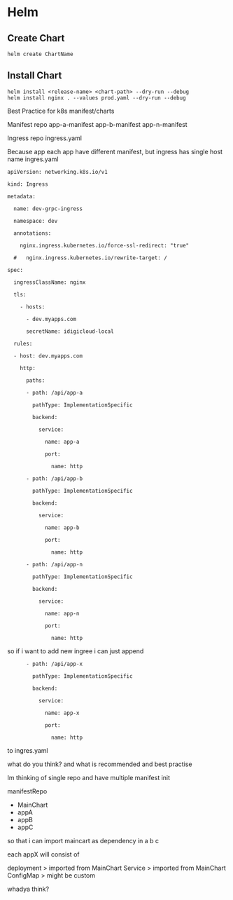 # Helm

## Create Chart

```
helm create ChartName
```

## Install Chart
```
helm install <release-name> <chart-path> --dry-run --debug
helm install nginx . --values prod.yaml --dry-run --debug  
```


Best Practice for k8s manifest/charts

Manifest repo
  app-a-manifest
  app-b-manifest
  app-n-manifest

Ingress repo
  ingress.yaml

Because app each app have different manifest, but ingress has single host name
ingres.yaml
```
apiVersion: networking.k8s.io/v1

kind: Ingress

metadata:

  name: dev-grpc-ingress

  namespace: dev

  annotations:

    nginx.ingress.kubernetes.io/force-ssl-redirect: "true"

  #   nginx.ingress.kubernetes.io/rewrite-target: /

spec:

  ingressClassName: nginx

  tls:

    - hosts:

      - dev.myapps.com

      secretName: idigicloud-local

  rules:

  - host: dev.myapps.com

    http:

      paths:

      - path: /api/app-a

        pathType: ImplementationSpecific

        backend:

          service:

            name: app-a

            port:

              name: http

      - path: /api/app-b

        pathType: ImplementationSpecific

        backend:

          service:

            name: app-b

            port:

              name: http

      - path: /api/app-n

        pathType: ImplementationSpecific

        backend:

          service:

            name: app-n

            port:

              name: http

```
so if i want to add new ingree i can just append 
```
      - path: /api/app-x

        pathType: ImplementationSpecific

        backend:

          service:

            name: app-x

            port:

              name: http
``` 
to ingres.yaml

what do you think? and what is recommended and best practise 

Im thinking of single repo and have multiple manifest init

manifestRepo
  - MainChart
  - appA
  - appB
  - appC

so that i can import maincart as dependency in a b c

each appX will consist of

deployment > imported from MainChart
Service > imported from MainChart
ConfigMap > might be custom

whadya think?